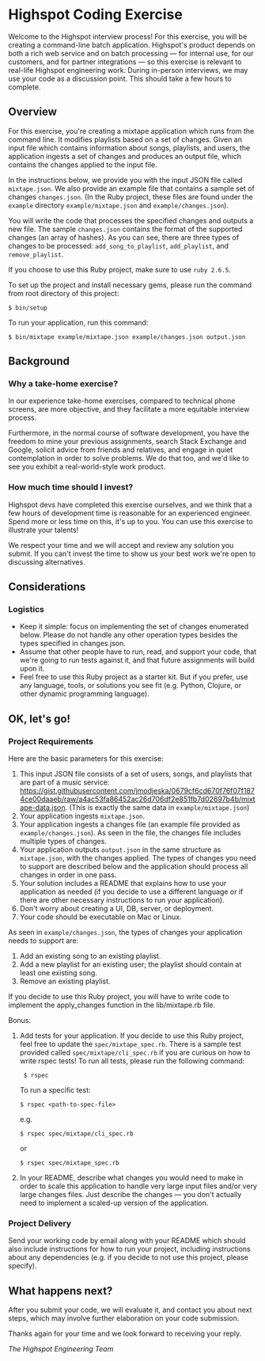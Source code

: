 Highspot Coding Exercise
===================================

Welcome to the Highspot interview process! For this exercise, you will be creating a command-line batch application. Highspot's product depends on both a rich web service and on batch processing — for internal use, for our customers, and for partner integrations — so this exercise is relevant to real-life Highspot engineering work. During in-person interviews, we may use your code as a discussion point. This should take a few hours to complete.

## Overview

For this exercise, you're creating a mixtape application which runs from the command line. It modifies playlists based on a set of changes. Given an input file which contains information about songs, playlists, and users, the application ingests a set of changes and produces an output file, which contains the changes applied to the input file.

In the instructions below, we provide you with the input JSON file called `mixtape.json`. We also provide an example file that contains a sample set of changes `changes.json`. (In the Ruby project, these files are found under the `example` directory `example/mixtape.json` and `example/changes.json`).

You will write the code that processes the specified changes and outputs a new file. The sample `changes.json` contains the format of the supported changes (an array of hashes). As you can see, there are three types of changes to be processed: `add_song_to_playlist`, `add_playlist`, and `remove_playlist`. 


 If you choose to use this Ruby project, make sure to use `ruby 2.6.5`.

 To set up the project and install necessary gems, please run the command from root directory of this project: 

    $ bin/setup

 To run your application, run this command:

    $ bin/mixtape example/mixtape.json example/changes.json output.json


## Background

### Why a take-home exercise?

In our experience take-home exercises, compared to technical phone screens, are more objective, and they facilitate a more equitable interview process.

Furthermore, in the normal course of software development, you have the freedom to mine your previous assignments, search Stack Exchange and Google, solicit advice from friends and relatives, and engage in quiet contemplation in order to solve problems. We do that too, and we'd like to see you exhibit a real-world-style work product.

### How much time should I invest?

Highspot devs have completed this exercise ourselves, and we think that a few hours of development time is reasonable for an experienced engineer. Spend more or less time on this, it's up to you. You can use this exercise to illustrate your talents!

We respect your time and we will accept and review any solution you submit. If you can't invest the time to show us your best work we're open to discussing alternatives.

## Considerations

### Logistics

  * Keep it simple: focus on implementing the set of changes enumerated below. Please do not handle any other operation types besides the types specified in changes.json. 
  * Assume that other people have to run, read, and support your code, that we're going to run tests against it, and that future assignments will build upon it.
  * Feel free to use this Ruby project as a starter kit. But if you prefer, use any language, tools, or solutions you see fit (e.g. Python, Clojure, or other dynamic programming language).

## OK, let's go!

### Project Requirements

Here are the basic parameters for this exercise:

  1. This input JSON file consists of a set of users, songs, and playlists that are part of a music service: https://gist.githubusercontent.com/jmodjeska/0679cf6cd670f76f07f1874ce00daaeb/raw/a4ac53fa86452ac26d706df2e851fb7d02697b4b/mixtape-data.json. (This is exactly the same data in `example/mixtape.json`)
  1. Your application ingests `mixtape.json`.
  1. Your application ingests a changes file (an example file provided as `example/changes.json`). As seen in the file, the changes file includes multiple types of changes.
  1. Your application outputs `output.json` in the same structure as `mixtape.json`, with the changes applied. The types of changes you need to support are described below and the application should process all changes in order in one pass.
  1. Your solution includes a README that explains how to use your application as needed (if you decide to use a different language or if there are other necessary instructions to run your application).
  1. Don't worry about creating a UI, DB, server, or deployment.
  1. Your code should be executable on Mac or Linux.

As seen in `example/changes.json`, the types of changes your application needs to support are:

  1. Add an existing song to an existing playlist.
  1. Add a new playlist for an existing user; the playlist should contain at least one existing song.
  1. Remove an existing playlist.

If you decide to use this Ruby project, you will have to write code to implement the apply_changes function in the lib/mixtape.rb file.

Bonus:
  1. Add tests for your application. If you decide to use this Ruby project, feel free to update the `spec/mixtape_spec.rb`. There is a sample test provided called `spec/mixtape/cli_spec.rb` if you are curious on how to write rspec tests! 
     To run all tests, please run the following command:

          $ rspec
     
     To run a specific test:
     
         $ rspec <path-to-spec-file>
     
      e.g.
     
         $ rspec spec/mixtape/cli_spec.rb 
 
      or

         $ rspec spec/mixtape_spec.rb
    
  1. In your README, describe what changes you would need to make in order to scale this application to handle very large input files and/or very large changes files. Just describe the changes — you don't actually need to implement a scaled-up version of the application.

### Project Delivery

Send your working code by email along with your README which should also include instructions for how to run your project, including instructions about any dependencies (e.g. if you decide to not use this project, please specify).  

## What happens next?

After you submit your code, we will evaluate it, and contact you about next steps, which may involve further elaboration on your code submission.

Thanks again for your time and we look forward to receiving your reply.

_The Highspot Engineering Team_
